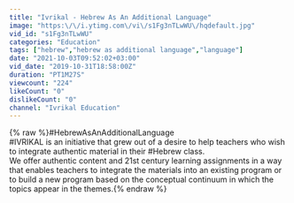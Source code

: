 ```yaml
---
title: "Ivrikal - Hebrew As An Additional Language"
image: "https:\/\/i.ytimg.com\/vi\/s1Fg3nTLwWU\/hqdefault.jpg"
vid_id: "s1Fg3nTLwWU"
categories: "Education"
tags: ["hebrew","hebrew as additional language","language"]
date: "2021-10-03T09:52:02+03:00"
vid_date: "2019-10-31T18:58:00Z"
duration: "PT1M27S"
viewcount: "224"
likeCount: "0"
dislikeCount: "0"
channel: "Ivrikal Education"
---
```

{% raw %}#HebrewAsAnAdditionalLanguage<br />#IVRIKAL is an initiative that grew out of a desire to help teachers who wish to integrate authentic material in their #Hebrew class.<br />We offer authentic content and 21st century learning assignments in a way that enables teachers to integrate the materials into an existing program or to build a new program based on the conceptual continuum in which the topics appear in the themes.{% endraw %}
